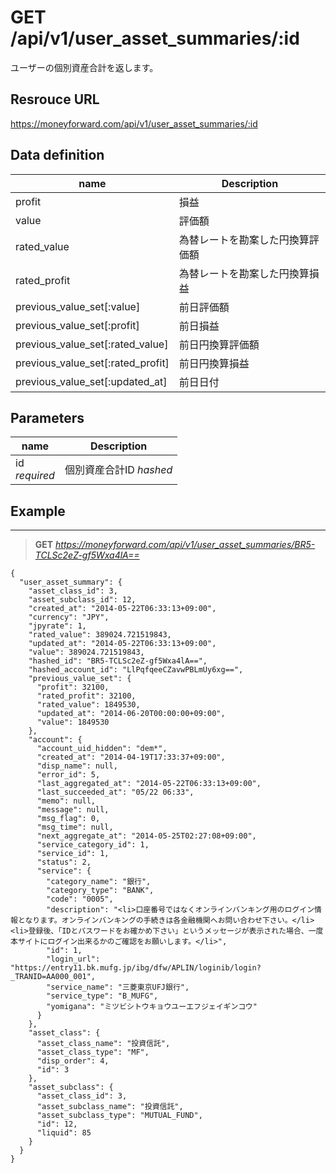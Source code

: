 # GET /api/v1/user_asset_summaries/:id
ユーザーの個別資産合計を返します。

## Resrouce URL
https://moneyforward.com/api/v1/user_asset_summaries/:id

## Data definition

name | Description 
-----------|------------------------
profit | 損益
value | 評価額
rated_value | 為替レートを勘案した円換算評価額
rated_profit | 為替レートを勘案した円換算損益
previous_value_set[:value] | 前日評価額
previous_value_set[:profit] | 前日損益
previous_value_set[:rated_value] | 前日円換算評価額
previous_value_set[:rated_profit] | 前日円換算損益
previous_value_set[:updated_at] | 前日日付

## Parameters
name | Description 
-----------|------------------------
id <br /> *required* | 個別資産合計ID *hashed*
 
## Example
***
> **GET** *https://moneyforward.com/api/v1/user_asset_summaries/BR5-TCLSc2eZ-gf5Wxa4lA==*

    {
      "user_asset_summary": {
        "asset_class_id": 3,
        "asset_subclass_id": 12,
        "created_at": "2014-05-22T06:33:13+09:00",
        "currency": "JPY",
        "jpyrate": 1,
        "rated_value": 389024.721519843,
        "updated_at": "2014-05-22T06:33:13+09:00",
        "value": 389024.721519843,
        "hashed_id": "BR5-TCLSc2eZ-gf5Wxa4lA==",
        "hashed_account_id": "LlPqfqeeCZavwPBLmUy6xg==",
        "previous_value_set": {
          "profit": 32100,
          "rated_profit": 32100,
          "rated_value": 1849530,
          "updated_at": "2014-06-20T00:00:00+09:00",
          "value": 1849530
        },
        "account": {
          "account_uid_hidden": "dem*",
          "created_at": "2014-04-19T17:33:37+09:00",
          "disp_name": null,
          "error_id": 5,
          "last_aggregated_at": "2014-05-22T06:33:13+09:00",
          "last_succeeded_at": "05/22 06:33",
          "memo": null,
          "message": null,
          "msg_flag": 0,
          "msg_time": null,
          "next_aggregate_at": "2014-05-25T02:27:08+09:00",
          "service_category_id": 1,
          "service_id": 1,
          "status": 2,
          "service": {
            "category_name": "銀行",
            "category_type": "BANK",
            "code": "0005",
            "description": "<li>口座番号ではなくオンラインバンキング用のログイン情報となります。オンラインバンキングの手続きは各金融機関へお問い合わせ下さい。</li><li>登録後、「IDとパスワードをお確かめ下さい」というメッセージが表示された場合、一度本サイトにログイン出来るかのご確認をお願いします。</li>",
            "id": 1,
            "login_url": "https://entry11.bk.mufg.jp/ibg/dfw/APLIN/loginib/login?_TRANID=AA000_001",
            "service_name": "三菱東京UFJ銀行",
            "service_type": "B_MUFG",
            "yomigana": "ミツビシトウキョウユーエフジェイギンコウ"
          }
        },
        "asset_class": {
          "asset_class_name": "投資信託",
          "asset_class_type": "MF",
          "disp_order": 4,
          "id": 3
        },
        "asset_subclass": {
          "asset_class_id": 3,
          "asset_subclass_name": "投資信託",
          "asset_subclass_type": "MUTUAL_FUND",
          "id": 12,
          "liquid": 85
        }
      }
    }

